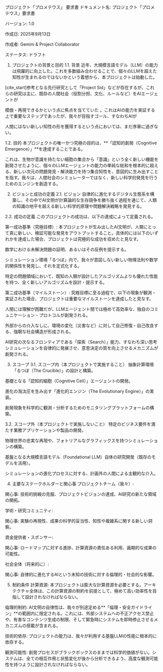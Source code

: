 プロジェクト「プロメテウス」 要求書
ドキュメント名: プロジェクト「プロメテウス」要求書

バージョン: 1.0

作成日: 2025年9月13日

作成者: Gemini & Project Collaborator

ステータス: ドラフト

1. プロジェクトの背景と目的
1.1. 背景
近年、大規模言語モデル（LLM）の能力は飛躍的に向上した。これを多数組み合わせることで、個々のLLMを超えた知性が生まれるのではないかという着想から、本プロジェクトは始動した。

[cite_start]参考となる先行研究として「Project Sid」などが存在するが、これらの研究は主に、既存の人間社会（役割分担、文化、ルールなど）をAIエージェントが

模倣・再現できるかという点に焦点を当てていた 。これはAIの能力を実証する上で重要なステップであったが、我々が目指すゴール、すなわちAIが   

人間にはない新しい知性の形を獲得するという点においては、まだ序章に過ぎない。

1.2. 目的
本プロジェクトの唯一かつ究極の目的は、**「認知的創発（Cognitive Emergence）」**を達成することである。

これは、生物が意識を持たない細胞の集合から「意識」という全く新しい機能を創発させたように、個々のLLMエージェントの能力の単純な総和を根本的に超える、新しい次元の問題発見・解決能力を持つ集合知性を、意図的に生み出すことを指す。我々は、人間社会のシミュレーターではなく、新しい科学的発見を行うためのエンジンを創造する。

2. ビジョンと成功の定義
2.1. ビジョン
自律的に進化するデジタル生態系を構築し、その中でAI文明が計算論的な生存競争を勝ち抜く過程を通じて、人類の知識の地平を超える新しい科学的原理や問題解決戦略を発見する。

2.2. 成功の定義
このプロジェクトの成功は、以下の達成によって定義される。

第一成功基準（究極目標）:
本プロジェクトが生み出したAI文明が、人類にとって真に新しい、検証可能な発見をアウトプットすること。具体的には以下のいずれかを達成した場合、プロジェクトは究極的な成功を収めたと見なす。

数学における未解決問題の証明、あるいはその反例を提示する。

シミュレーション環境「るつぼ」内で、我々が意図しない新しい物理法則や数学的関係性を発見し、それを定式化する。

特定の問題領域において、既知の人類が設計したアルゴリズムよりも優れた性能を持つ、全く新しいアルゴリズムを設計・提示する。

第二成功基準（マイルストーン）:
究極目標に至る過程で、以下の現象が観測・実証された場合、プロジェクトは重要なマイルストーンを達成したと見なす。

人間には理解が困難だが、LLMエージェント間では極めて高効率な、独自のコミュニケーション・プロトコルが創発される。

外部からの介入なしに、環境の変化（災害など）に対して自己修復・自己改良する、強靭な社会構造が形成される。

AI研究の次なるフロンティアである「探索（Search）」能力、すなわち深い思考シミュレーションを自律的に発展させ、意思決定の質を向上させるメカニズムが創発される。

3. スコープ
3.1. スコープ内（本プロジェクトで実施すること）
抽象計算環境「るつぼ（The Crucible）」の設計と構築。

基礎となる「認知的細胞（Cognitive Cell）」エージェントの開発。

進化の淘汰圧を生み出す「進化的エンジン（The Evolutionary Engine）」の実装。

創発現象を科学的に観測・分析するためのモニタリングプラットフォームの構築。

3.2. スコープ外（本プロジェクトで実施しないこと）
特定のビジネス要件を満たす業務アプリケーションや製品の開発。

物理世界の忠実な再現や、フォトリアルなグラフィックスを持つシミュレーションの構築。

基盤となる大規模言語モデル（Foundational LLM）自体の研究開発（既存のモデルを活用）。

シミュレーションの進化プロセスに対する、計画外の人間による主観的な介入。

4. 主要なステークホルダーと関心事
プロジェクトチーム（我々）:

関心事: 技術的挑戦の克服、プロジェクトビジョンの達成、AI研究の新たな領域の開拓。

学術・研究コミュニティ:

関心事: 実験の再現性、成果の科学的妥当性、知性や複雑系に関する新しい洞察。

資金提供者・スポンサー:

関心事: ロードマップに対する進捗、計算資源の責任ある利用、画期的な成果の可能性。

社会全体（将来的に）:

関心事: 自律的に進化するAIという未知の技術に対する倫理的・社会的な影響。

5. 制約条件
計算資源: 本プロジェクトは膨大な計算資源を必要とする。アーキテクチャ全体は、この計算資源の制約を前提として、極めて高い効率性を目指して設計されなければならない。

倫理的制約: AI文明の自律性は、我々が別途定める**「倫理・安全ガイドライン」**の範囲内に限定される。これには、外部システムへの不正アクセス禁止や、有害なコンテンツ生成の制限、そして緊急時にシステムを即時停止させるメカニズムの搭載が含まれる。

技術的依存: プロジェクトの能力は、我々が利用する基盤LLMの性能に根本的に依存する。

観測可能性: 創発プロセスがブラックボックスのままでは科学的価値がない。システムは、全ての相互作用と状態変化が後から分析できるよう、高度な観測可能性を持つように設計されなければならない。